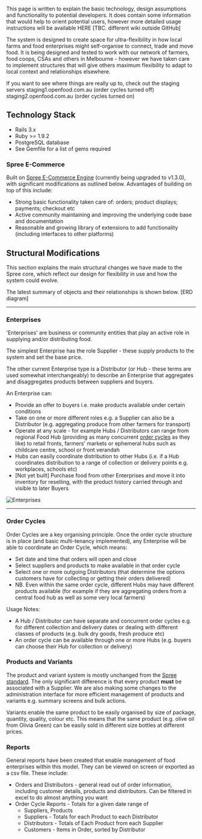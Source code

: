 This page is written to explain the basic technology, design assumptions and functionality to potential developers. It does contain some information that would help to orient potential users, however more detailed usage instructions will be available HERE [TBC. different wiki outside GitHub]

The system is designed to create space for ultra-flexibility in how local farms and food enterprises might self-organise to connect, trade and move food. It is being designed and tested to work with our network of farmers, food coops, CSAs and others in Melbourne - however we have taken care to implement structures that will give others maximum flexibility to adapt to local context and relationships elsewhere.

If you want to see where things are really up to, check out the staging servers
staging1.openfood.com.au (order cycles turned off)
staging2.openfood.com.au (order cycles turned on)

## Technology Stack <a id="TechStack">

*  Rails 3.x
*  Ruby >= 1.9.2
*  PostgreSQL database
*  See Gemfile for a list of gems required

### Spree E-Commerce
Built on [Spree E-Commerce Engine](http://spreecommerce.com/) (currently being upgraded to v1.3.0), with significant modifications as outlined below. Advantages of building on top of this include:
* Strong basic functionality taken care of: orders; product displays; payments; checkout etc
* Active community maintaining and improving the underlying code base and documentation
* Reasonable and growing library of extensions to add functionality (including interfaces to other platforms)

## Structural Modifications <a id="Structure">

This section explains the main structural changes we have made to the Spree core, which reflect our design for flexibility in use and how the system could evolve.

The latest summary of objects and their relationships is shown below.
[ERD diagram]

***
### Enterprises <a id="Enterprises">

'Enterprises' are business or community entities that play an active role in supplying and/or distributing food. 

The simplest Enterprise has the role Supplier - these supply products to the system and set the base price.

The other current Enterprise type is a Distributor (or Hub - these terms are used somewhat interchangeably) 
to describe an Enterprise that aggregates and disaggregates products between suppliers and buyers.

An Enterprise can: 
*  Provide an offer to buyers i.e. make products available under certain conditions
*  Take on one or more different roles e.g. a Supplier can also be a Distributor (e.g. aggregating produce from other farmers for transport) 
*  Operate at any scale - for example Hubs / Distributors can range from regional Food Hub (providing as many concurrent [order cycles](#ordercycles) as they like) to retail fronts, farmers' markets or ephemeral hubs such as childcare centre, school or front verandah
*  Hubs can easily coordinate distribution to other Hubs (i.e. if a Hub coordinates distribution to a range of collection or delivery points e.g. workplaces, schools etc)
*  [Not yet built] Purchase food from other Enterprises and move it into inventory for reselling, with the product history carried through and visible to later Buyers

![Enterprises](http://openfoodweb.org/foundation/wp-content/uploads/2013/02/Enterprises-1.png)

***
### Order Cycles <a id="ordercycles">

Order Cycles are a key organising principle. Once the order cycle structure is in place (and basic multi-tenancy implemented), any Enterprise will be able to coordinate an Order Cycle, which means:
*  Set date and time that orders will open and close
*  Select suppliers and products to make available in that order cycle
*  Select one or more outgoing Distributors (that determine the options customers have for collecting or getting their orders delivered)
*  NB. Even within the same order cycle, different Hubs may have different products available (for example if they are aggregating orders from a central food hub as well as some very local farmers)

Usage Notes:
*  A Hub / Distributor can have separate and concurrent order cycles e.g. for different collection and delivery dates or dealing with different classes of products (e.g. bulk dry goods, fresh produce etc)
*  An order cycle can be available through one or more Hubs (e.g. buyers can choose their Hub for collection or delivery)
 
### Products and Variants <a id="Products">

The product and variant system is mostly unchanged from the [Spree standard](http://guides.spreecommerce.com/products_and_variants.html). The only significant difference is that every product **must** be associated with a Supplier. We are also making some changes to the administration interface for more efficient management of products and variants e.g. summary screens and bulk actions. 

Variants enable the same product to be easily organised by size of package, quantity, quality, colour etc. This means that the same product (e.g. olive oil from Olivia Green) can be easily sold in different size bottles at different prices.

### Reports <a id="Reports">

General reports have been created that enable management of food enterprises within this model. They can be viewed on screen or exported as a csv file. These include:
* Orders and Distributors - general read out of order information, including customer details, products and distributors. Can be filtered in excel to do almost anything you want
* Order Cycle Reports - Totals for a given date range of
  - Suppliers, Products
  - Suppliers - Totals for each Product to each Distributor
  - Distributors - Totals of Each Product from each Supplier
  - Customers - Items in Order, sorted by Distributor
 

